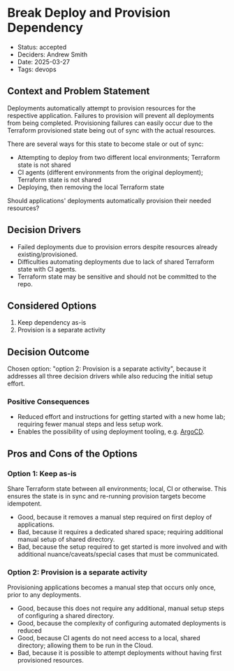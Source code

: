 # Break Deploy and Provision Dependency

- Status: accepted
- Deciders: Andrew Smith
- Date: 2025-03-27
- Tags: devops

## Context and Problem Statement

Deployments automatically attempt to provision resources for the respective application. Failures to provision will prevent all deployments from being completed. Provisioning failures can easily occur due to the Terraform provisioned state being out of sync with the actual resources.

There are several ways for this state to become stale or out of sync:

- Attempting to deploy from two different local environments; Terraform state is not shared
- CI agents (different environments from the original deployment); Terraform state is not shared
- Deploying, then removing the local Terraform state

Should applications' deployments automatically provision their needed resources?

## Decision Drivers

- Failed deployments due to provision errors despite resources already existing/provisioned.
- Difficulties automating deployments due to lack of shared Terraform state with CI agents.
- Terraform state may be sensitive and should not be committed to the repo.

## Considered Options

1. Keep dependency as-is
1. Provision is a separate activity

## Decision Outcome

Chosen option: "option 2: Provision is a separate activity", because it addresses all three decision drivers while also reducing the initial setup effort.

### Positive Consequences

- Reduced effort and instructions for getting started with a new home lab; requiring fewer manual steps and less setup work.
- Enables the possibility of using deployment tooling, e.g. [ArgoCD](https://argo-cd.readthedocs.io/en/stable/).

## Pros and Cons of the Options

### Option 1: Keep as-is

Share Terraform state between all environments; local, CI or otherwise. This ensures the state is in sync and re-running provision targets become idempotent.

- Good, because it removes a manual step required on first deploy of applications.
- Bad, because it requires a dedicated shared space; requiring additional manual setup of shared directory.
- Bad, because the setup required to get started is more involved and with additional nuance/caveats/special cases that must be communicated.

### Option 2: Provision is a separate activity

Provisioning applications becomes a manual step that occurs only once, prior to any deployments.

- Good, because this does not require any additional, manual setup steps of configuring a shared directory.
- Good, because the complexity of configuring automated deployments is reduced
- Good, because CI agents do not need access to a local, shared directory; allowing them to be run in the Cloud.
- Bad, because it is possible to attempt deployments without having first provisioned resources.
